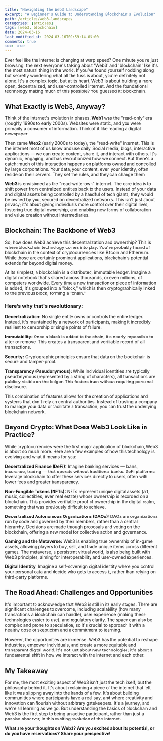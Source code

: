 ```yaml
---
title: "Navigating the Web3 Landscape"
excerpt: "A Beginner's Guide to Understanding Blockchain's Evolution"
path: /articles/web3-landscape/
categories: [articles]
tags: [web3, blockchain]
date: 2024-03-16
last_modified_at: 2024-03-16T09:59:14-05:00
comments: true
toc: true
---
```



Ever feel like the internet is changing at warp speed? One minute you're just browsing, the next everyone's talking about 'Web3' and 'blockchain' like it's the most natural thing in the world. If you've found yourself nodding along but secretly wondering what all the fuss is about, you're definitely not alone. It's a complex topic, but at its heart, Web3 is about building a more open, decentralized, and user-controlled internet. And the foundational technology making much of this possible? You guessed it: blockchain.

## What Exactly is Web3, Anyway?

Think of the internet's evolution in phases. **Web1** was the "read-only" era (roughly 1990s to early 2000s). Websites were static, and you were primarily a consumer of information. Think of it like reading a digital newspaper.

Then came **Web2** (early 2000s to today), the "read-write" internet. This is the internet most of us know and use daily. Social media, blogs, interactive applications — we can create content, share it, and interact with others. It's dynamic, engaging, and has revolutionized how we connect. But there's a catch: much of this interaction happens on platforms owned and controlled by large corporations. Your data, your content, even your identity, often reside on their servers. They set the rules, and they can change them.

**Web3** is envisioned as the "read-write-own" internet. The core idea is to shift power from centralized entities back to the users. Instead of your data and digital assets being controlled by a handful of tech giants, they would be owned by you, secured on decentralized networks. This isn't just about privacy; it's about giving individuals more control over their digital lives, fostering true digital ownership, and enabling new forms of collaboration and value creation without intermediaries.

## Blockchain: The Backbone of Web3

So, how does Web3 achieve this decentralization and ownership? This is where blockchain technology comes into play. You've probably heard of blockchain in the context of cryptocurrencies like Bitcoin and Ethereum. While those are certainly prominent applications, blockchain's potential extends far beyond digital money.

At its simplest, a blockchain is a distributed, immutable ledger. Imagine a digital notebook that's shared across thousands, or even millions, of computers worldwide. Every time a new transaction or piece of information is added, it's grouped into a "block," which is then cryptographically linked to the previous block, forming a "chain."

### Here's why that's revolutionary:

**Decentralization:** No single entity owns or controls the entire ledger. Instead, it's maintained by a network of participants, making it incredibly resilient to censorship or single points of failure.

**Immutability:** Once a block is added to the chain, it's nearly impossible to alter or remove. This creates a transparent and verifiable record of all transactions.

**Security:** Cryptographic principles ensure that data on the blockchain is secure and tamper-proof.

**Transparency (Pseudonymous):** While individual identities are typically pseudonymous (represented by a string of characters), all transactions are publicly visible on the ledger. This fosters trust without requiring personal disclosure.

This combination of features allows for the creation of applications and systems that don't rely on central authorities. Instead of trusting a company to manage your data or facilitate a transaction, you can trust the underlying blockchain network.

## Beyond Crypto: What Does Web3 Look Like in Practice?

While cryptocurrencies were the first major application of blockchain, Web3 is about so much more. Here are a few examples of how this technology is evolving and what it means for you:

**Decentralized Finance (DeFi):** Imagine banking services — loans, insurance, trading — that operate without traditional banks. DeFi platforms leverage blockchain to offer these services directly to users, often with lower fees and greater transparency.

**Non-Fungible Tokens (NFTs):** NFTs represent unique digital assets (art, music, collectibles, even real estate) whose ownership is recorded on a blockchain. This provides verifiable proof of ownership in the digital realm, something that was previously difficult to achieve.

**Decentralized Autonomous Organizations (DAOs):** DAOs are organizations run by code and governed by their members, rather than a central hierarchy. Decisions are made through proposals and voting on the blockchain, offering a new model for collective action and governance.

**Gaming and the Metaverse:** Web3 is enabling true ownership of in-game assets, allowing players to buy, sell, and trade unique items across different games. The metaverse, a persistent virtual world, is also being built with Web3 principles, aiming for interoperability and user-owned experiences.

**Digital Identity:** Imagine a self-sovereign digital identity where you control your personal data and decide who gets to access it, rather than relying on third-party platforms.

## The Road Ahead: Challenges and Opportunities

It's important to acknowledge that Web3 is still in its early stages. There are significant challenges to overcome, including scalability (how many transactions a blockchain can handle), user experience (making these technologies easier to use), and regulatory clarity. The space can also be complex and prone to speculation, so it's crucial to approach it with a healthy dose of skepticism and a commitment to learning.

However, the opportunities are immense. Web3 has the potential to reshape industries, empower individuals, and create a more equitable and transparent digital world. It's not just about new technologies; it's about a fundamental shift in how we interact with the internet and each other.

## My Takeaway

For me, the most exciting aspect of Web3 isn't just the tech itself, but the philosophy behind it. It's about reclaiming a piece of the internet that felt like it was slipping away into the hands of a few. It's about building communities where participants have a real say, and where creativity and innovation can flourish without arbitrary gatekeepers. It's a journey, and we're all learning as we go. But understanding the basics of blockchain and Web3 is the first step to being an active participant, rather than just a passive observer, in this exciting evolution of the internet.


**What are your thoughts on Web3? Are you excited about its potential, or do you have reservations? Share your perspective!**